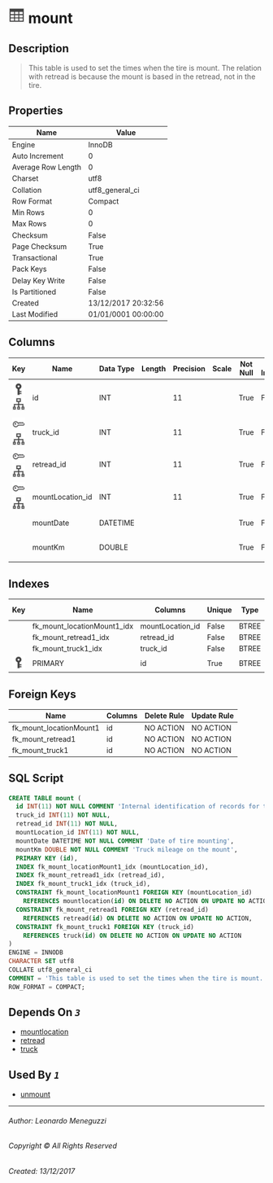 

# ![logo](Images/table.svg) mount

## <a name="#Description"></a>Description
> This table is used to set the times when the tire is mount. The relation with retread is because the mount is based in the retread, not in the tire.
## <a name="#Properties"></a>Properties
|Name|Value|
|---|---|
|Engine|InnoDB|
|Auto Increment|0|
|Average Row Length|0|
|Charset|utf8|
|Collation|utf8_general_ci|
|Row Format|Compact|
|Min Rows|0|
|Max Rows|0|
|Checksum|False|
|Page Checksum|True|
|Transactional|True|
|Pack Keys|False|
|Delay Key Write|False|
|Is Partitioned|False|
|Created|13/12/2017 20:32:56|
|Last Modified|01/01/0001 00:00:00|


## <a name="#Columns"></a>Columns
|Key|Name|Data Type|Length|Precision|Scale|Not Null|Auto Increment|Default|Virtual|Unsigned|Zerofill|Binary|Description
|---|---|---|---|---|---|---|---|---|---|---|---|---|---
|[![Primary Key PRIMARY](Images/primarykey.svg)](#Indexes)[![Indexes PRIMARY](Images/index.svg)](#Indexes)|id|INT||11||True|False||False|False|False|False|Internal identification of records for this table|
|[![Foreign Keys fk_mount_truck1: ](Images/foreignkey.svg)](#ForeignKeys)[![Indexes fk_mount_truck1_idx](Images/index.svg)](#Indexes)|truck_id|INT||11||True|False||False|False|False|False||
|[![Foreign Keys fk_mount_retread1: ](Images/foreignkey.svg)](#ForeignKeys)[![Indexes fk_mount_retread1_idx](Images/index.svg)](#Indexes)|retread_id|INT||11||True|False||False|False|False|False||
|[![Foreign Keys fk_mount_locationMount1: ](Images/foreignkey.svg)](#ForeignKeys)[![Indexes fk_mount_locationMount1_idx](Images/index.svg)](#Indexes)|mountLocation_id|INT||11||True|False||False|False|False|False||
||mountDate|DATETIME||||True|False||False|False|False|False|Date of tire mounting|
||mountKm|DOUBLE||||True|False||False|False|False|False|Truck mileage on the mount|

## <a name="#Indexes"></a>Indexes
|Key|Name|Columns|Unique|Type|Key Lengths
|---|---|---|---|---|---
||fk_mount_locationMount1_idx|mountLocation_id|False|BTREE||
||fk_mount_retread1_idx|retread_id|False|BTREE||
||fk_mount_truck1_idx|truck_id|False|BTREE||
|[![Primary Key PRIMARY](Images/primarykey.svg)](#Indexes)|PRIMARY|id|True|BTREE||

## <a name="#ForeignKeys"></a>Foreign Keys
|Name|Columns|Delete Rule|Update Rule
|---|---|---|---
|fk_mount_locationMount1|id|NO ACTION|NO ACTION|
|fk_mount_retread1|id|NO ACTION|NO ACTION|
|fk_mount_truck1|id|NO ACTION|NO ACTION|

## <a name="#SqlScript"></a>SQL Script
```SQL
CREATE TABLE mount (
  id INT(11) NOT NULL COMMENT 'Internal identification of records for this table',
  truck_id INT(11) NOT NULL,
  retread_id INT(11) NOT NULL,
  mountLocation_id INT(11) NOT NULL,
  mountDate DATETIME NOT NULL COMMENT 'Date of tire mounting',
  mountKm DOUBLE NOT NULL COMMENT 'Truck mileage on the mount',
  PRIMARY KEY (id),
  INDEX fk_mount_locationMount1_idx (mountLocation_id),
  INDEX fk_mount_retread1_idx (retread_id),
  INDEX fk_mount_truck1_idx (truck_id),
  CONSTRAINT fk_mount_locationMount1 FOREIGN KEY (mountLocation_id)
    REFERENCES mountlocation(id) ON DELETE NO ACTION ON UPDATE NO ACTION,
  CONSTRAINT fk_mount_retread1 FOREIGN KEY (retread_id)
    REFERENCES retread(id) ON DELETE NO ACTION ON UPDATE NO ACTION,
  CONSTRAINT fk_mount_truck1 FOREIGN KEY (truck_id)
    REFERENCES truck(id) ON DELETE NO ACTION ON UPDATE NO ACTION
)
ENGINE = INNODB
CHARACTER SET utf8
COLLATE utf8_general_ci
COMMENT = 'This table is used to set the times when the tire is mount. The relation with retread is because the mount is based in the retread, not in the tire.'
ROW_FORMAT = COMPACT;
```

## <a name="#DependsOn"></a>Depends On _`3`_
- [mountlocation](mountlocation.md)
- [retread](retread.md)
- [truck](truck.md)


## <a name="#UsedBy"></a>Used By _`1`_
- [unmount](unmount.md)


___
###### Author: Leonardo Meneguzzi
###### Copyright © All Rights Reserved
###### Created: 13/12/2017
